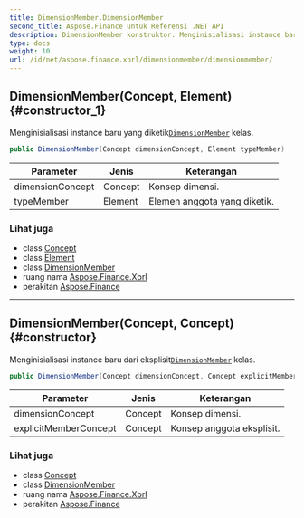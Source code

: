 ```yaml
---
title: DimensionMember.DimensionMember
second_title: Aspose.Finance untuk Referensi .NET API
description: DimensionMember konstruktor. Menginisialisasi instance baru yang diketikDimensionMember kelas.
type: docs
weight: 10
url: /id/net/aspose.finance.xbrl/dimensionmember/dimensionmember/
---
```

## DimensionMember(Concept, Element) {#constructor_1}

Menginisialisasi instance baru yang diketik[`DimensionMember`](../) kelas.

```csharp
public DimensionMember(Concept dimensionConcept, Element typeMember)
```

| Parameter | Jenis | Keterangan |
| --- | --- | --- |
| dimensionConcept | Concept | Konsep dimensi. |
| typeMember | Element | Elemen anggota yang diketik. |

### Lihat juga

* class [Concept](../../concept/)
* class [Element](../../../aspose.finance.xbrl.dom/element/)
* class [DimensionMember](../)
* ruang nama [Aspose.Finance.Xbrl](../../dimensionmember/)
* perakitan [Aspose.Finance](../../../)

---

## DimensionMember(Concept, Concept) {#constructor}

Menginisialisasi instance baru dari eksplisit[`DimensionMember`](../) kelas.

```csharp
public DimensionMember(Concept dimensionConcept, Concept explicitMemberConcept)
```

| Parameter | Jenis | Keterangan |
| --- | --- | --- |
| dimensionConcept | Concept | Konsep dimensi. |
| explicitMemberConcept | Concept | Konsep anggota eksplisit. |

### Lihat juga

* class [Concept](../../concept/)
* class [DimensionMember](../)
* ruang nama [Aspose.Finance.Xbrl](../../dimensionmember/)
* perakitan [Aspose.Finance](../../../)


